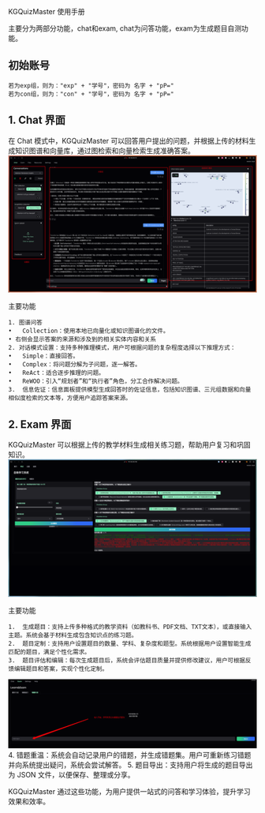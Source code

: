 KGQuizMaster 使用手册

主要分为两部分功能，chat和exam, chat为问答功能，exam为生成题目自测功能。

## 初始账号

```
若为exp组，则为："exp" + "学号"，密码为 名字 + "pP="
若为con组，则为："con" + "学号"，密码为 名字 + "pP="
```

## 1.  Chat 界面

在 Chat 模式中，KGQuizMaster 可以回答用户提出的问题，并根据上传的材料生成知识图谱和向量库，通过图检索和向量检索生成准确答案。
![alt text](./images/chat.png)

主要功能

	1. 图谱问答
	•	Collection：使用本地已向量化或知识图谱化的文件。
	• 右侧会显示答案的来源和涉及到的相关实体内容和关系
	2. 对话模式设置：支持多种推理模式，用户可根据问题的复杂程度选择以下推理方式：
	•	Simple：直接回答。
	•	Complex：将问题分解为子问题，逐一解答。
	•	ReAct：适合逐步推理的问题。
	•	ReWOO：引入“规划者”和“执行者”角色，分工合作解决问题。
	3.	信息佐证：信息面板提供模型生成回答时的佐证信息，包括知识图谱、三元组数据和向量相似度检索的文本等，方便用户追踪答案来源。

## 2.  Exam 界面

KGQuizMaster 可以根据上传的教学材料生成相关练习题，帮助用户复习和巩固知识。
![alt text](./images/exam.png)



主要功能

	1.	生成题目：支持上传多种格式的教学资料（如教科书、PDF文档、TXT文本），或直接输入主题。系统会基于材料生成包含知识点的练习题。
	2.	题目定制：支持用户设置题目的数量、学科、复杂度和题型。系统根据用户设置智能生成匹配的题目，满足个性化需求。
	3.	题目评估和编辑：每次生成题目后，系统会评估题目质量并提供修改建议，用户可根据反馈编辑题目和答案，实现个性化定制。


![alt text](./images/wenxi.png)
	4.	错题重温：系统会自动记录用户的错题，并生成错题集。用户可重新练习错题并向系统提出疑问，系统会尝试解答。
	5.	题目导出：支持用户将生成的题目导出为 JSON 文件，以便保存、整理或分享。

KGQuizMaster 通过这些功能，为用户提供一站式的问答和学习体验，提升学习效果和效率。